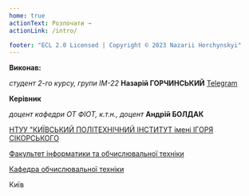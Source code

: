 ```yaml
---
home: true
actionText: Розпочати →
actionLink: /intro/

footer: "ECL 2.0 Licensed | Copyright © 2023 Nazarii Horchynskyi"
---
```



**Виконав:** 

*студент 2-го курсу, групи ІМ-22*<span padding-right:5em></span> **Назарій ГОРЧИНСЬКИЙ** [Telegram](https://t.me/Nazg0_r)



**Керівник**

*доцент кафедри ОТ ФІОТ, к.т.н., доцент*<span padding-right:5em></span> **Андрій БОЛДАК** 

[НТУУ "КИЇВСЬКИЙ ПОЛІТЕХНІЧНИЙ ІНСТИТУТ імені ІГОРЯ СІКОРСЬКОГО](https://kpi.ua/)

[Факультет інформатики та обчислювальної техніки](https://fiot.kpi.ua/)

[Кафедра обчислювальної техніки](https://comsys.kpi.ua/)

Київ